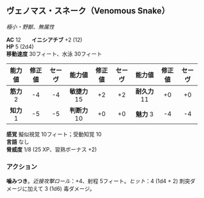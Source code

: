 ## ヴェノマス・スネーク（Venomous Snake）
*極小・野獣、無属性*

**AC** 12　　**イニシアチブ** +2 (12)  
**HP** 5 (2d4)  
**移動速度** 30フィート、水泳 30フィート

| 能力値 | 修正値 | セーヴ | 能力値 | 修正値 | セーヴ | 能力値 | 修正値 | セーヴ |
|:---:|:---:|:---:|:---:|:---:|:---:|:---:|:---:|:---:|
| **筋力** 2 | -4 | -4 | **敏捷力** 15 | +2 | +2 | **耐久力** 11 | +0 | +0 |
| **知力** 1 | -5 | -5 | **判断力** 10 | +0 | +0 | **魅力** 3 | -4 | -4 |

**感覚** 擬似視覚 10フィート；受動知覚 10  
**言語** なし  
**脅威度** 1/8 (25 XP、習熟ボーナス +2)

### アクション
**噛みつき**。*近接攻撃ロール*：+4、射程 5フィート。*ヒット*：4 (1d4 + 2) 刺突ダメージに加えて 3 (1d6) 毒ダメージ。